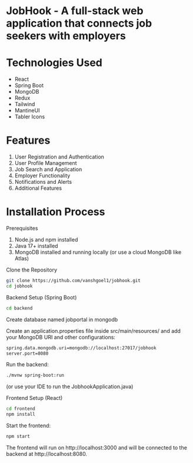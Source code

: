 # JobHook - A full-stack web application that connects job seekers with employers

# Technologies Used
- React
- Spring Boot
- MongoDB
- Redux
- Tailwind
- MantineUI
- Tabler Icons

# Features
1. User Registration and Authentication
2. User Profile Management
3. Job Search and Application
4. Employer Functionality
5. Notifications and Alerts
6. Additional Features

# Installation Process
Prerequisites
1. Node.js and npm installed
2. Java 17+ installed
3. MongoDB installed and running locally (or use a cloud MongoDB like Atlas)

Clone the Repository
```bash
git clone https://github.com/vanshgoel1/jobhook.git
cd jobhook
```

Backend Setup (Spring Boot)
```bash
cd backend
```

Create database named jobportal in mongodb

Create an application.properties file inside src/main/resources/ and add your MongoDB URI and other configurations:
```bash
spring.data.mongodb.uri=mongodb://localhost:27017/jobhook
server.port=8080
```

Run the backend:
```bash
./mvnw spring-boot:run
```
(or use your IDE to run the JobhookApplication.java)

Frontend Setup (React)
```bash
cd frontend
npm install
```

Start the frontend:
```bash
npm start
```
The frontend will run on http://localhost:3000 and will be connected to the backend at http://localhost:8080.


